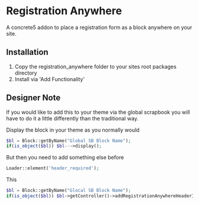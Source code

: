 Registration Anywhere
=====================
A concrete5 addon to place a registration form as a block anywhere on your site.

Installation
------------
1. Copy the registration_anywhere folder to your sites root packages directory
2. Install via 'Add Functionality'

Designer Note
-------------
If you would like to add this to your theme via the global scrapbook you will have to do it a little differently than the traditional way.

Display the block in your theme as you normally would

```php
$bl = Block::getByName("Global SB Block Name");
if(is_object($bl)) $bl--->display();
```

But then you need to add something else before

```php
Loader::element('header_required');
```

This

```php
$bl = Block::getByName("Glocal SB Block Name");
if(is_object($bl)) $bl->getController()->addRegistrationAnywhereHeaderItems();
```
